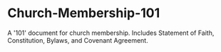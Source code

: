 # Church-Membership-101
A '101' document for church membership. Includes Statement of Faith, Constitution, Bylaws, and Covenant Agreement.
